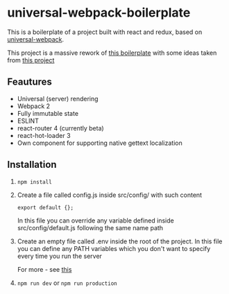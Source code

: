 # universal-webpack-boilerplate

This is a boilerplate of a project built with react and redux, based on [universal-webpack](https://github.com/halt-hammerzeit/universal-webpack).

This project is a massive rework of [this boilerplate](https://github.com/halt-hammerzeit/webpack-react-redux-isomorphic-render-example) with some ideas taken from [this project](https://github.com/erikras/react-redux-universal-hot-example)

## Feautures

+ Universal (server) rendering
+ Webpack 2
+ Fully immutable state
+ ESLINT
+ react-router 4 (currently beta)
+ react-hot-loader 3
+ Own component for supporting native gettext localization

## Installation
1. `npm install`

2. Create a file called config.js inside src/config/ with such content

	`export default {};`

	In this file you can override any variable defined inside src/config/default.js following the same name path

3. Create an empty file called .env inside the root of the project.
In this file you can define any PATH variables which you don't want to specify every time you run the server

	For more - see [this](https://github.com/motdotla/dotenv)

4. `npm run dev` or `npm run production`
